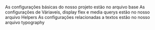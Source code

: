 As configurações básicas do nosso projeto estão no arquivo base
As configurações de Váriaveis, display flex e media querys estão no nosso arquivo Helpers
As configurações relacionadas a textos estão no nosso arquivo typography
